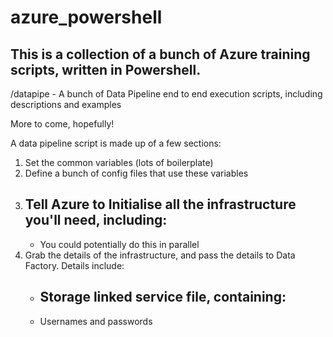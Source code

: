  # azure_powershell
 
## This is a collection of a bunch of Azure training scripts, written in Powershell.

/datapipe - A bunch of Data Pipeline end to end execution scripts, including descriptions and examples

More to come, hopefully!

 A data pipeline script is made up of a few sections:
 1. Set the common variables (lots of boilerplate)
 2. Define a bunch of config files that use these variables
 3. Tell Azure to Initialise all the infrastructure you'll need, including:
	- 
	- You could potentially do this in parallel
 4. Grab the details of the infrastructure, and pass the details to Data Factory. Details include:
	- Storage linked service file, containing:
		-  
	- Usernames and passwords


